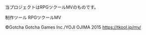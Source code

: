 当プロジェクトはRPGツクールMVのものです。

制作ツール
RPGツクールMV

©Gotcha Gotcha Games Inc./YOJI OJIMA 2015
https://tkool.jp/mv/
